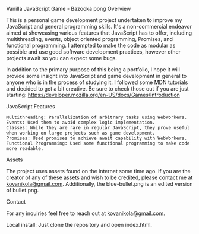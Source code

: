 
Vanilla JavaScript Game - Bazooka pong
Overview

This is a personal game development project undertaken to improve my JavaScript and general programming skills. It's a non-commercial endeavor aimed at showcasing various features that JavaScript has to offer, including multithreading, events, object oriented programming, Promises, and functional programming. I attempted to make the code as modular as possible and use good software development practices, however other projects await so you can expect some bugs. 

In addition to the primary purpose of this being a portfolio, I hope it will provide some insight into JavaScript and game development in general to anyone who is in the process of studying it. I followed some MDN tutorials and decided to get a bit creative. Be sure to check those out if you are just starting: https://developer.mozilla.org/en-US/docs/Games/Introduction

JavaScript Features

    Multithreading: Parallelization of arbitrary tasks using WebWorkers.
    Events: Used them to avoid complex logic implementation.
    Classes: While they are rare in regular JavaScript, they prove useful when working on large projects such as game development.
    Promises: Used promises to achieve await capability with WebWorkers.
    Functional Programming: Used some functional programming to make code more readable.

Assets

The project uses assets found on the internet some time ago. If you are the creator of any of these assets and wish to be credited, please contact me at kovanikola@gmail.com. Additionally, the blue-bullet.png is an edited version of bullet.png.

Contact

For any inquiries feel free to reach out at kovanikola@gmail.com.

Local install:
Just clone the repository and open index.html.